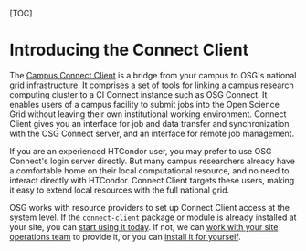 [title]: - "What is the Connect Client?"

[TOC]

# Introducing the Connect Client

The [Campus Connect Client][client] is a bridge from your campus to
OSG's national grid infrastructure.  It comprises a set of tools for
linking a campus research computing cluster to a CI Connect instance
such as OSG Connect.  It enables users of a campus facility to submit
jobs into the Open Science Grid without leaving their own institutional
working environment.  Connect Client gives you an interface for job and
data transfer and synchronization with the OSG Connect server, and an
interface for remote job management.

If you are an experienced HTCondor user, you may prefer to use OSG
Connect's login server directly.  But many campus researchers already
have a comfortable home on their local computational resource, and
no need to interact directly with HTCondor.  Connect Client targets
these users, making it easy to extend local resources with the full
national grid.

OSG works with resource providers to set up Connect Client access at
the system level.  If the `connect-client` package or module is already
installed at your site, you can [start using it today][using].  If not,
we can [work with your site operations team][install-rp] to provide it,
or you can [install it for yourself][install-user].

[client]: https://github.com/CI-Connect/connect-client
[using]: /support/solutions/articles/5000621976
[install-rp]: /support/solutions/articles/5000640325
[install-user]: /support/solutions/articles/5000640326
